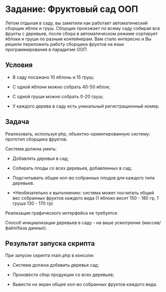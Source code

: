 # Задание: Фруктовый сад ООП

Летом отдыхая в саду, вы заметили как работает автоматический сборщик яблок и груш. Сборщик проезжает по всему саду собирая все фрукты с деревьев, после сбора в автоматическом режиме сортирует яблоки и груши по разным контейнерам. Вам стало интересно и Вы решили переложить работу сборщика фруктов на язык программирования в парадигме ООП

## Условия

-   В саду посажано 10 яблонь и 15 груш;

-   С одной яблони можно собрать 40-50 яблок;

-   С одной груши можно собрать 0-20 груш;

-   У каждого дерева в саду есть уникальный регистрационный номер.


## Задача

Реализовать, используя php, объектно-ориентированную систему: прототип сборщика фруктов.

Система должна уметь:

-   Добавлять деревья в сад;

-   Собирать плоды со всех деревьев, добавленных в сад;

-   Подсчитывать общее кол-во собранных плодов для каждого типа деревьев.

-   *Необязательно к выполнению: система может посчитать общий вес собранных фруктов каждого вида (1 яблоко весит 150 - 180 гр, 1 груша 130 - 170 гр)


Реализация графического интерфейса не требуется.

Способ инициализации деревьев в саду - на ваше усмотрение (массив/файл/база данных).

## Результат запуска скрипта

При запуске скрипта main.php в консоли:

-   Система должна добавить деревья сад;

-   Произвести сбор продукции со всех деревьев;

-   Вывести на экран общее кол-во собранных фруктов каждого вида.
